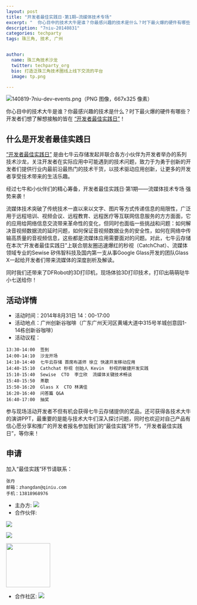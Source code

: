 ```yaml
---
layout: post
title: "开发者最佳实践日·第1期—流媒体技术专场"
excerpt: "  你心目中的技术大牛是谁？你最感兴趣的技术是什么？时下最火爆的硬件有哪些？开发者们想了解想接触的皆在“开发者最佳实践日”!“开发者最佳实践日”是由七牛云存储发起并联合各方小伙伴为开发者举办的系列技术沙龙，关注开发者在实际应用中可能遇到的技术问题，致力于为勇于创新的开发者们提供行业内最前沿最热门的技术干货，以技术驱动应用创新，让更多的开发者享受技术带来的生活乐趣。  "
description: "7niu-20140831"
categories: techparty
tags: 珠三角, 技术, 广州


author:
  name: 珠三角技术沙龙
  twitter: techparty_org
  bio: 打造泛珠三角技术圈线上线下交流的平台
  image: tp.png

---
```


![140819-7niu-dev-events.png（PNG 图像，667x325 像素）](http://zoomq.qiniudn.com/techparty.org/snap/140819-7niu-dev-events.png)

你心目中的技术大牛是谁？你最感兴趣的技术是什么？时下最火爆的硬件有哪些？开发者们想了解想接触的皆在
[“开发者最佳实践日”](http://qiniu-1.eventdove.com/mobile/5977)！

## 什么是开发者最佳实践日

[“开发者最佳实践日”](http://qiniu-1.eventdove.com/mobile/5977)
是由七牛云存储发起并联合各方小伙伴为开发者举办的系列技术沙龙，关注开发者在实际应用中可能遇到的技术问题，致力于为勇于创新的开发者们提供行业内最前沿最热门的技术干货，以技术驱动应用创新，让更多的开发者享受技术带来的生活乐趣。

经过七牛和小伙伴们的精心筹备，开发者最佳实践日·第1期——流媒体技术专场 强势来袭！

流媒体技术突破了传统技术一直以来以文字、图片等方式传递信息的局限性，广泛用于远程培训、视频会议、远程教育、远程医疗等互联网信息服务的方方面面，它的应用给网络信息交流带来革命性的变化，但同时也面临一些挑战和问题：如何解决音视频数据流的延时问题，如何保证音视频数据业务的安全性，如何在网络中传输高质量的音视频信息，这些都是流媒体应用需要面对的问题。对此，七牛云存储在本次“开发者最佳实践日”上联合朋友圈迅速爆红的秒视（CatchChat）、流媒体领域专业的Sewise 矽伟智科技及国内第一支从事Google Glass开发的团队Glass X一起给开发者们带来流媒体的深度剖析及解读。

同时我们还带来了DFRobot的3D打印机，现场体验3D打印技术，打印出萌萌哒牛小七送给你！

## 活动详情

- 活动时间：2014年8月31日 14：00-17:00
- 活动地点：广州创新谷咖啡（广东广州天河区黄埔大道中315号羊城创意园1-14栋创新谷咖啡）
- 活动议程：

```
13:30-14:00  签到
14:00-14:10  沙龙开场
14:10-14:40  七牛云存储 首席布道师 徐立 快速开发移动应用
14:40-15:10  Cathchat 秒视 创始人 Kevin  秒视的敏捷开发实践
15:10-15:40  Sewise  CTO  李立欣  流媒体关键技术畅谈
15:40-15:50  茶歇
15:50-16:20  Glass X  CTO 林满佳 
16:20-16:40  问答篇 Q&A
16:40-17:00  抽奖
```

参与现场活动开发者不但有机会获得七牛云存储提供的奖品，还可获得各技术大牛的演讲PPT，最重要的是能与技术大牛们深入探讨问题，同时也欢迎对自己产品有信心愿分享和推广的开发者报名参加我们的“最佳实践”环节，“开发者最佳实践日”，等你来！


## 申请
加入“最佳实践”环节请联系：

    张丹 
    邮箱：zhangdan@qiniu.com
    手机：13818968976



- 主办方: [![](http://eventdove.com/resource/20140819/371991_20140819103318242.png)](http://www.qiniu.com/)
- 合作伙伴: 

![](http://eventdove.com/resource/20140819/371991_20140819103332656.jpg)

![](http://eventdove.com/resource/20140819/371991_20140819103344275.png)

<img src="http://eventdove.com/resource/20140819/371991_20140819103412077.jpg"
    width="120"/>

- 合作社区: ![](http://techparty.org/images/tp.png)

